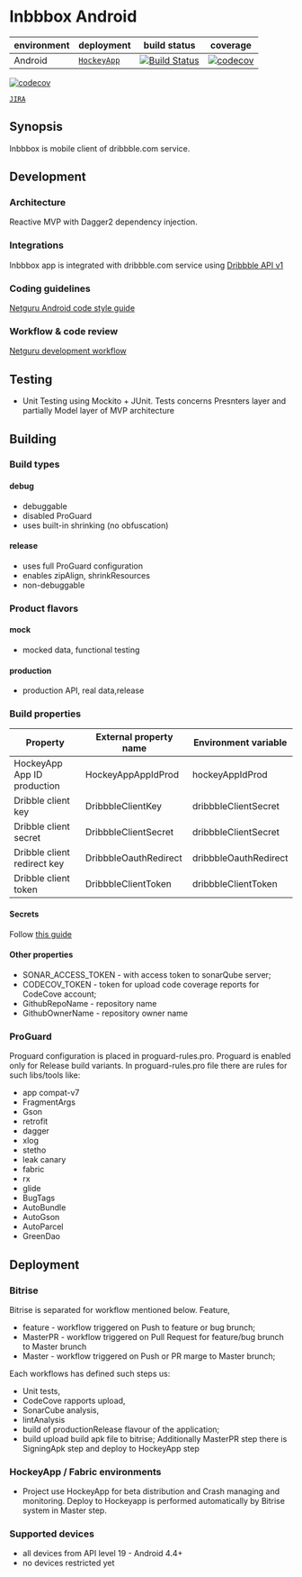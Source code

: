 <!-- 
    Couple of points about editing:
    
    1. Keep it SIMPLE.
    2. Refer to reference docs and other external sources when possible.
    3. Remember that the file must be useful for new / external developers, and stand as a documentation basis on its own.
    4. Try to make it as informative as possible.
    5. Do not put data that can be easily found in code.
    6. Include this file on ALL branches.
-->

<!-- Put your project's name -->
# Inbbbox Android

<!-- METADATA -->
<!-- Add links to JIRA, Google Drive, mailing list and other relevant resources -->
<!-- Add links to CI configs with build status and deployment environment, e.g.: -->
| environment | deployment            |  build status      |  coverage          |
|-------------|-----------------------|--------------------|--------------------|
| Android        | [`HockeyApp`](https://rink.hockeyapp.net/manage/apps/404535) | [![Build Status](https://www.bitrise.io/app/cf503ac188f43ade.svg?token=k9n-sH184dmLSBSQRnW_qg&branch=master)](https://www.bitrise.io/app/cf503ac188f43ade) |[![codecov](https://codecov.io/gh/netguru/inbbbox-android/branch/master/graph/badge.svg?token=0UKDDNsV4s)](https://codecov.io/gh/netguru/inbbbox-android) |
<!--- If applies, add link to app on Google Play -->

[![codecov](https://codecov.io/gh/netguru/sensorytreat-android/branch/master/graph/badge.svg?token=0UKDDNsV4s)](https://codecov.io/gh/netguru/inbbbox-android/)

 [`JIRA`](https://netguru.atlassian.net/secure/RapidBoard.jspa?rapidView=214&projectKey=IA) 


## Synopsis
<!-- Describe the project in few sentences -->
Inbbbox is mobile client of dribbble.com service.

## Development

### Architecture
Reactive MVP with Dagger2 dependency injection.
<!-- Describe the main architectural pattern used in the project, optionally put a flowchart -->

### Integrations
<!-- Describe external service and hardware integrations, link to reference docs, use #### headings -->
Inbbbox app is integrated with dribbble.com service using [Dribbble API v1](http://developer.dribbble.com/v1/)

### Coding guidelines
[Netguru Android code style guide](https://netguru.atlassian.net/wiki/display/ANDROID/Android+best+practices)
<!-- OPTIONAL: Describe any additional coding guidelines (if non-standard) -->

### Workflow & code review
[Netguru development workflow](https://netguru.atlassian.net/wiki/display/DT2015/Netguru+development+flow)
<!-- OPTIONAL: Describe workflow and code review process (if non-standard) --> 

## Testing
<!-- Describe the project's testing methodology -->
<!-- Examples: TDD? Using Espresso for views? What parts must be tested? etc -->
 - Unit Testing using Mockito + JUnit. Tests concerns Presnters layer and partially Model layer of MVP architecture


## Building
<!-- Aim to explain the process so that any new or external developer not familiar with the project can perform build and deploy -->

### Build types
<!-- List and describe build types -->
#### debug
 - debuggable
 - disabled ProGuard
 - uses built-in shrinking (no obfuscation)
 
#### release
 - uses full ProGuard configuration
 - enables zipAlign, shrinkResources
 - non-debuggable

### Product flavors
<!-- List and describe product flavors, purposes and dedicated deployment channels -->
#### mock
 - mocked data, functional testing
 
#### production
 - production API, real data,release

### Build properties
<!-- List all build properties that have to be supplied, including secrets. Describe the method of supplying them, both on local builds and CI -->

| Property         | External property name | Environment variable |
|------------------|------------------------|----------------------|
| HockeyApp App ID production | HockeyAppAppIdProd            | hockeyAppIdProd        |
| Dribble client key | DribbbleClientKey            | dribbbleClientSecret        |
| Dribble client secret | DribbbleClientSecret            | dribbbleClientSecret        |
| Dribble client redirect key | DribbbleOauthRedirect            | dribbbleOauthRedirect        |
| Dribble client token | DribbbleClientToken            | dribbbleClientToken        |

#### Secrets
Follow [this guide](https://netguru.atlassian.net/wiki/pages/viewpage.action?pageId=33030753) 

#### Other properties
 - SONAR_ACCESS_TOKEN - with access token to sonarQube server;
 - CODECOV_TOKEN - token for upload code coverage reports for CodeCove account;
 - GithubRepoName - repository name
 - GithubOwnerName - repository owner name

### ProGuard
<!-- Describe ProGuard configuration: is it enabled? Any unusual stuff? -->
Proguard configuration is placed in proguard-rules.pro. Proguard is enabled only for Release build variants.
In proguard-rules.pro file there are rules for such libs/tools like:
 - app compat-v7
 - FragmentArgs
 - Gson
 - retrofit
 - dagger
 - xlog
 - stetho
 - leak canary
 - fabric
 - rx
 - glide
 - BugTags
 - AutoBundle
 - AutoGson
 - AutoParcel
 - GreenDao

## Deployment
<!-- Aim to explain the process so that any new or external developer can perform deploy -->

### Bitrise
<!-- Describe the Continuous Integration process: Bitrise workflows, global configs etc. -->
 Bitrise is separated for workflow mentioned below. Feature,
 - feature - workflow triggered on Push to feature or bug brunch;
 - MasterPR -  workflow triggered on Pull Request for feature/bug brunch to Master brunch
 - Master - workflow triggered on Push or PR marge to Master brunch;

 Each workflows has defined such steps us:
  - Unit tests,
  - CodeCove rapports upload,
  - SonarCube analysis,
  - lintAnalysis
  - build of productionRelease flavour of the application;
  - build upload build apk file to bitrise;
  Additionally MasterPR step there is SigningApk step and deploy to HockeyApp step

### HockeyApp / Fabric environments
<!-- Describe the deployment channels -->
 - Project use HockeyApp for beta distribution and Crash managing and monitoring. Deploy to Hockeyapp is performed automatically by Bitrise system in Master step.


### Supported devices
<!-- Describe the supported and target devices (do not put stuff that can be easily found in build.gradle files) -->
 - all devices from API level 19 - Android 4.4+
 - no devices restricted yet